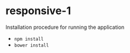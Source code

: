 # responsive-1

Installation procedure for running the application

* ```npm install```
* ```bower install```

